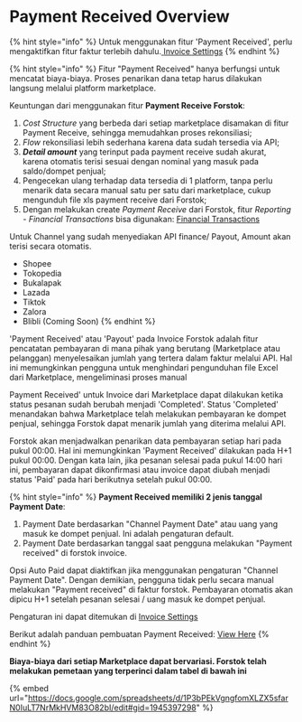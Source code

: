 # Payment Received Overview

{% hint style="info" %}
Untuk menggunakan fitur 'Payment Received', perlu mengaktifkan fitur faktur terlebih dahulu.[ ](../settings/invoice-settings.md)[Invoice Settings](../sales-invoices/invoice-settings.md)
{% endhint %}

{% hint style="info" %}
Fitur "Payment Received" hanya berfungsi untuk mencatat biaya-biaya. Proses penarikan dana tetap harus dilakukan langsung melalui platform marketplace.&#x20;



Keuntungan dari menggunakan fitur **Payment Receive Forstok**:

1. _Cost Structure_ yang berbeda dari setiap marketplace disamakan di fitur Payment Receive, sehingga memudahkan proses rekonsiliasi;
2. _Flow_ rekonsiliasi lebih sederhana karena data sudah tersedia via API;
3. _**Detail amount**_ yang terinput pada payment receive sudah akurat, karena otomatis terisi sesuai dengan nominal yang masuk pada saldo/dompet penjual;
4. Pengecekan ulang terhadap data tersedia di 1 platform, tanpa perlu menarik data secara manual satu per satu dari marketplace, cukup mengunduh file xls payment receive dari Forstok;
5. Dengan melakukan create _Payment Receive_ dari Forstok, fitur _Reporting - Financial Transactions_ bisa digunakan: [Financial Transactions](../reports/financial-reports.md)



Untuk Channel yang sudah menyediakan API finance/ Payout, Amount akan terisi secara otomatis.&#x20;

* Shopee
* Tokopedia
* Bukalapak
* Lazada
* Tiktok
* Zalora
* Blibli (Coming Soon)
{% endhint %}

'Payment Received' atau 'Payout' pada Invoice Forstok adalah fitur pencatatan pembayaran di mana pihak yang berutang (Marketplace atau pelanggan) menyelesaikan jumlah yang tertera dalam faktur melalui API. Hal ini memungkinkan pengguna untuk menghindari pengunduhan file Excel dari Marketplace, mengeliminasi proses manual

Payment Received' untuk Invoice dari Marketplace dapat dilakukan ketika status pesanan sudah berubah menjadi 'Completed'. Status 'Completed' menandakan bahwa Marketplace telah melakukan pembayaran ke dompet penjual, sehingga Forstok dapat menarik jumlah yang diterima melalui API.

Forstok akan menjadwalkan penarikan data pembayaran setiap hari pada pukul 00:00. Hal ini memungkinkan 'Payment Received' dilakukan pada H+1 pukul 00:00. Dengan kata lain, jika pesanan selesai pada pukul 14:00 hari ini, pembayaran dapat dikonfirmasi atau invoice dapat diubah menjadi status 'Paid' pada hari berikutnya setelah pukul 00:00.&#x20;



{% hint style="info" %}
**Payment Received memiliki 2 jenis tanggal Payment Date**:

1. Payment Date berdasarkan "Channel Payment Date" atau uang yang masuk ke dompet penjual. Ini adalah pengaturan default.
2. Payment Date berdasarkan tanggal saat pengguna melakukan "Payment received" di forstok invoice.

Opsi Auto Paid dapat diaktifkan jika menggunakan pengaturan "Channel Payment Date". Dengan demikian, pengguna tidak perlu secara manual melakukan "Payment received" di faktur forstok. Pembayaran otomatis akan dipicu H+1 setelah pesanan selesai / uang masuk ke dompet penjual.



Pengaturan ini dapat ditemukan di [Invoice Settings](https://app.forstok.com/dashboard/settings/invoices)

Berikut adalah panduan pembuatan Payment Received: [View Here](./)
{% endhint %}



**Biaya-biaya dari setiap Marketplace dapat bervariasi. Forstok telah melakukan pemetaan yang terperinci dalam tabel di bawah ini**



{% embed url="https://docs.google.com/spreadsheets/d/1P3bPEkVgngfomXLZX5sfarN0IuLT7NrMkHVM83O82bI/edit#gid=1945397298" %}
